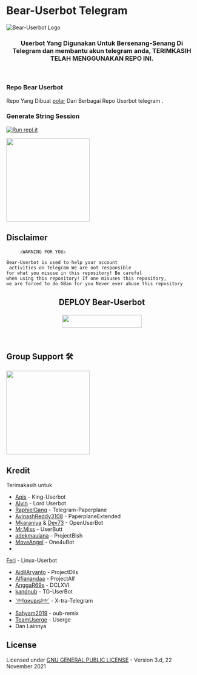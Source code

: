 # Bear-Userbot Telegram
![Bear-Userbot Logo](https://telegra.ph/file/157df60d29081985c2a3f.jpg)



<h3 align="center">Userbot Yang Digunakan Untuk Bersenang-Senang Di Telegram dan membantu akun telegram anda, TERIMKASIH TELAH MENGGUNAKAN REPO INI.</h3>
<p align="center">&nbsp;</p>

### Repo Bear Userbot
Repo Yang Dibuat [polar](https://t.me/polllarbear) Dari Berbagai Repo Userbot telegram .

### Generate String Session
[![Run repl.it](https://img.shields.io/badge/run-string__session.py-blue?style=for-the-badge&logo=repl.it)](https://replit.com/@BearUserbot/StringSession#main.py)

   <a href="https://t.me/SkyStringBot"><img src="https://img.shields.io/badge/String%20Session%3F-yes-blue?&style=flat-square?&logo=telegram" width=220px></a></p>

## Disclaimer
         
         ⚠️WARNING FOR YOU⚠️
```
Bear-Userbot is used to help your account
 activities on Telegram We are not responsible 
for what you misuse in this repository! Be careful 
when using this repository! If one misuses this repository, 
we are forced to do GBan for you Never ever abuse this repository 
```

## <p align="center">DEPLOY Bear-Userbot</p>


<p align="center"><a href="https://heroku.com/deploy?template=https://github.com/polarrbear/Bear-Userbot/deploy/Bear-Userbot"> <img src="https://img.shields.io/badge/Deploy%20Ke%20Heroku-magenta?style=flat&logo=heroku" width="210" height="34.45" /></a></p>

<br>
</p>

## Group Support 🛠
   <a href="https://t.me/zona_teman"><img src="https://img.shields.io/badge/Group%20Support%3F-yes-blue?&style=flat-square?&logo=telegram" width=220px></a></p>


## Kredit
  Terimakasih untuk 
*   [Apis](https://github.com/apisuserbot) - King-Userbot
*   [Alvin](https://github.com/Zora24/Lord-Userbot) - Lord Userbot
*   [RaphielGang](https://github.com/RaphielGang) - Telegram-Paperplane
*   [AvinashReddy3108](https://github.com/AvinashReddy3108) - PaperplaneExtended
*   [Mkaraniya](https://github.com/mkaraniya) & [Dev73](https://github.com/Devp73) - OpenUserBot
*   [Mr.Miss](https://github.com/keselekpermen69) - UserButt
*   [adekmaulana](https://github.com/adekmaulana) - ProjectBish
*   [MoveAngel](https://github.com/MoveAngel) - One4uBot
*  
[Feri](https://github.com/ferikunn/) - Linux-Userbot
* [AidilAryanto](https://github.com/aidilaryanto) - ProjectDils 
*   [Alfianandaa](https://github.com/alfianandaa/ProjectAlf) - ProjectAlf
*   [AnggaR69s](https://github.com/GengKapak/DCLXVI) - DCLXVI
*   [kandnub](https://github.com/kandnub) - TG-UserBot
*   [༺αиυвιѕ༻](https://github.com/Dark-Princ3) - X-tra-Telegram
*   [Sahyam2019](https://github.com/sahyam2019/oub-remix) - oub-remix
*   [TeamUserge](https://github.com/UsergeTeam/Userge) - Userge
*   Dan Lainnya

## License
Licensed under [GNU GENERAL PUBLIC LICENSE](https://github.com/polarrbear/Bear-Userbot) - Version 3.d, 22 November 2021

